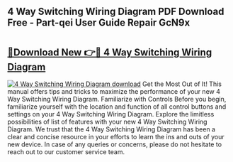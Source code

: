 ## 4 Way Switching Wiring Diagram PDF Download Free - Part-qei User Guide Repair GcN9x

# <h2><a href="http://dfl1xj.blite.top/?on=4+Way+Switching+Wiring+Diagram">🔗Download New 👉🔴 4 Way Switching Wiring Diagram</a></h2>

[![4 Way Switching Wiring Diagram download](https://i.imgur.com/lujVjoI.png)](http://dfl1xj.blite.top/?on=4+Way+Switching+Wiring+Diagram)
Get the Most Out of It! This manual offers tips and tricks to maximize the performance of your new 4 Way Switching Wiring Diagram. Familiarize with Controls Before you begin, familiarize yourself with the location and function of all control buttons and settings on your 4 Way Switching Wiring Diagram. Explore the limitless possibilities of list of features with your new 4 Way Switching Wiring Diagram. We trust that the 4 Way Switching Wiring Diagram has been a clear and concise resource in your efforts to learn the ins and outs of your new device. In case of any queries or concerns, please do not hesitate to reach out to our customer service team.
